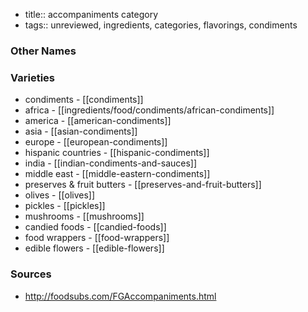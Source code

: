 - title:: accompaniments category
- tags:: unreviewed, ingredients, categories, flavorings, condiments


### Other Names


### Varieties

* condiments - [[condiments]]
* africa - [[ingredients/food/condiments/african-condiments]]
* america - [[american-condiments]]
* asia - [[asian-condiments]]
* europe - [[european-condiments]]
* hispanic countries - [[hispanic-condiments]]
* india - [[indian-condiments-and-sauces]]
* middle east - [[middle-eastern-condiments]]
* preserves & fruit butters - [[preserves-and-fruit-butters]]
* olives - [[olives]]
* pickles - [[pickles]]
* mushrooms - [[mushrooms]]
* candied foods - [[candied-foods]]
* food wrappers - [[food-wrappers]]
* edible flowers - [[edible-flowers]]

### Sources
* http://foodsubs.com/FGAccompaniments.html
